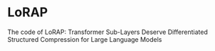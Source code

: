 # LoRAP
The code of  LoRAP: Transformer Sub-Layers Deserve Differentiated Structured Compression for Large Language Models
